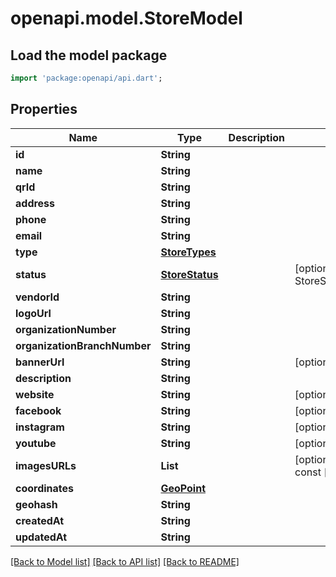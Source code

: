 # openapi.model.StoreModel

## Load the model package
```dart
import 'package:openapi/api.dart';
```

## Properties
Name | Type | Description | Notes
------------ | ------------- | ------------- | -------------
**id** | **String** |  | 
**name** | **String** |  | 
**qrId** | **String** |  | 
**address** | **String** |  | 
**phone** | **String** |  | 
**email** | **String** |  | 
**type** | [**StoreTypes**](StoreTypes.md) |  | 
**status** | [**StoreStatus**](StoreStatus.md) |  | [optional] [default to StoreStatus.PENDING]
**vendorId** | **String** |  | 
**logoUrl** | **String** |  | 
**organizationNumber** | **String** |  | 
**organizationBranchNumber** | **String** |  | 
**bannerUrl** | **String** |  | [optional] 
**description** | **String** |  | 
**website** | **String** |  | [optional] 
**facebook** | **String** |  | [optional] 
**instagram** | **String** |  | [optional] 
**youtube** | **String** |  | [optional] 
**imagesURLs** | **List<String>** |  | [optional] [default to const []]
**coordinates** | [**GeoPoint**](GeoPoint.md) |  | 
**geohash** | **String** |  | 
**createdAt** | **String** |  | 
**updatedAt** | **String** |  | 

[[Back to Model list]](../README.md#documentation-for-models) [[Back to API list]](../README.md#documentation-for-api-endpoints) [[Back to README]](../README.md)


